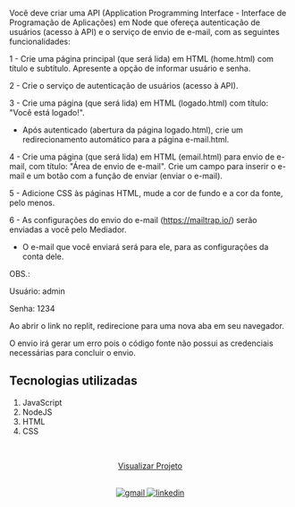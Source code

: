 Você deve criar uma API (Application Programming Interface - Interface de Programação de Aplicações) em Node que ofereça autenticação de usuários (acesso à API) e o serviço de envio de e-mail, com as seguintes funcionalidades:

1 - Crie uma página principal (que será lida) em HTML (home.html) com título e subtítulo. Apresente a opção de informar usuário e senha.

2 - Crie o serviço de autenticação de usuários (acesso à API). 

3 - Crie uma página (que será lida) em HTML (logado.html) com título: "Você está logado!".

- Após autenticado (abertura da página logado.html), crie um redirecionamento automático para a página e-mail.html.

4 - Crie uma página (que será lida) em HTML (email.html) para envio de e-mail, com título: "Área de envio de e-mail". Crie um campo para inserir o e-mail e um botão com a função de enviar (enviar o e-mail).

5 - Adicione CSS às páginas HTML, mude a cor de fundo e a cor da fonte, pelo menos. 

6 - As configurações do envio do e-mail (https://mailtrap.io/) serão enviadas a você pelo Mediador.
- O e-mail que você enviará será para ele, para as configurações da conta dele. 

OBS.: 

  Usuário: admin 

  Senha: 1234
     
  Ao abrir o link no replit, redirecione para uma nova aba em seu navegador.
  
  O envio irá gerar um erro pois o código fonte não possui as credenciais necessárias para concluir o envio.

## Tecnologias utilizadas  

1. JavaScript 
2. NodeJS
3. HTML
4. CSS

<br>

<div align="center">

[Visualizar Projeto](https://replit.com/@GabrielMorozini/email?v=1)
</div>

<br>

<div align=center>

  <a href="mailto:gabril.dev@gmail.com" >
    <img src="https://img.shields.io/badge/gabril.dev@gmail.com-D14836?style=for-the-badge&logo=gmail&logoColor=white" alt="gmail">
  </a>
  
   <a href="https://www.linkedin.com/in/gabrielmorozini/">
    <img src="https://img.shields.io/badge/linkedin.com/in/gabrielmorozini/-0077B5?style=for-the-badge&logo=linkedin&logoColor=white" alt="linkedin">
  </a>  

</div>
